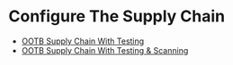 # Configure The Supply Chain

- [OOTB Supply Chain With Testing](tap-for-platform-engineers/installation/advanced/supply-chain/testing/README.md)
- [OOTB Supply Chain With Testing & Scanning](tap-for-platform-engineers/installation/advanced/supply-chain/scanning/README.md)
